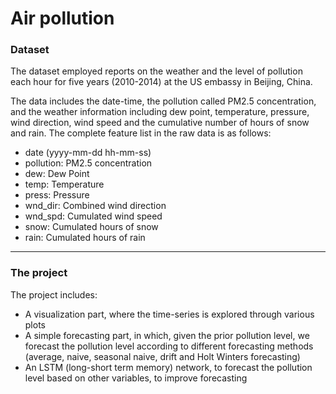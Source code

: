 # Air pollution

### Dataset ###

The dataset employed reports on the weather and the level of pollution each hour for five years (2010-2014) at the US embassy in Beijing, China.

The data includes the date-time, the pollution called PM2.5 concentration, and the weather information including dew point, temperature, pressure, wind direction, wind speed and the cumulative number of hours of snow and rain. The complete feature list in the raw data is as follows:

- date (yyyy-mm-dd hh-mm-ss)
- pollution: PM2.5 concentration
- dew: Dew Point
- temp: Temperature
- press: Pressure
- wnd_dir: Combined wind direction
- wnd_spd: Cumulated wind speed
- snow: Cumulated hours of snow
- rain: Cumulated hours of rain

 ---

 ### The project ###
 
The project includes:
- A visualization part, where the time-series is explored through various plots
- A simple forecasting part, in which, given the prior pollution level, we forecast the pollution level according to different forecasting methods (average, naive, seasonal naive, drift and Holt Winters forecasting)
- An LSTM (long-short term memory) network, to forecast the pollution level based on other variables, to improve forecasting
